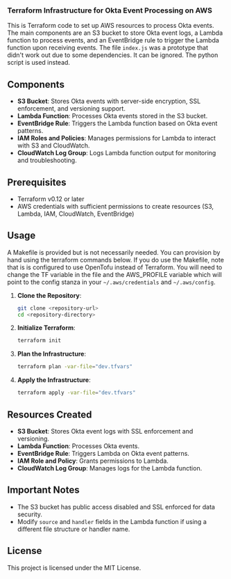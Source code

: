  ### Terraform Infrastructure for Okta Event Processing on AWS
 
 This is Terraform code to set up AWS resources to process Okta events. The main components are an S3 bucket to store Okta event logs, a Lambda function to process events, and an EventBridge rule to trigger the Lambda function upon receiving events. The file `index.js` was a prototype that didn't work out due to some dependencies. It can be ignored. The python script is used instead.
 
 ## Components
 
 - **S3 Bucket**: Stores Okta events with server-side encryption, SSL enforcement, and versioning support.
 - **Lambda Function**: Processes Okta events stored in the S3 bucket.
 - **EventBridge Rule**: Triggers the Lambda function based on Okta event patterns.
 - **IAM Roles and Policies**: Manages permissions for Lambda to interact with S3 and CloudWatch.
 - **CloudWatch Log Group**: Logs Lambda function output for monitoring and troubleshooting.
 
 ## Prerequisites
 
 - Terraform v0.12 or later
 - AWS credentials with sufficient permissions to create resources (S3, Lambda, IAM, CloudWatch, EventBridge)
 
 ## Usage

A Makefile is provided but is not necessarily needed. You can provision by hand using the terraform commands below. If you do use the Makefile, note that is is configured to use OpenTofu instead of Terraform. You will need to change the TF variable in the file and the AWS_PROFILE variable which will point to the config stanza in your `~/.aws/credentials` and `~/.aws/config`. 
 
 1. **Clone the Repository**:
    ```bash
    git clone <repository-url>
    cd <repository-directory>
    ```
 
 2. **Initialize Terraform**:
    ```bash
    terraform init
    ```
 
 3. **Plan the Infrastructure**:
    ```bash
    terraform plan -var-file="dev.tfvars"
    ```
 
 4. **Apply the Infrastructure**:
    ```bash
    terraform apply -var-file="dev.tfvars"
    ```
 
 ## Resources Created
 
 - **S3 Bucket**: Stores Okta event logs with SSL enforcement and versioning.
 - **Lambda Function**: Processes Okta events.
 - **EventBridge Rule**: Triggers Lambda on Okta event patterns.
 - **IAM Role and Policy**: Grants permissions to Lambda.
 - **CloudWatch Log Group**: Manages logs for the Lambda function.
 
 ## Important Notes
 
 - The S3 bucket has public access disabled and SSL enforced for data security.
 - Modify `source` and `handler` fields in the Lambda function if using a different file structure or handler name.
 
 ## License
 
 This project is licensed under the MIT License.

